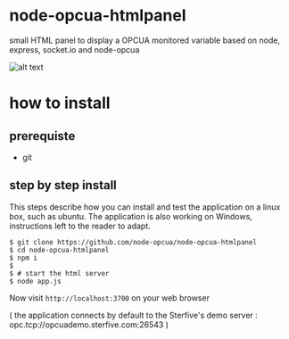 node-opcua-htmlpanel
====================

small HTML panel to display a OPCUA monitored variable based on node, express, socket.io  and node-opcua


![alt text](
https://raw.githubusercontent.com/node-opcua/node-opcua-htmlpanel/master/doc/image.png "...")


# how to install

## prerequiste 

*  git

## step by step install 

This steps describe how you can install and test the application  on a linux box, such as ubuntu.
The application is also working on Windows, instructions left to the reader to adapt.


    $ git clone https://github.com/node-opcua/node-opcua-htmlpanel
    $ cd node-opcua-htmlpanel
    $ npm i
    $
    $ # start the html server
    $ node app.js
    
Now visit  `http://localhost:3700` on your web browser
    
( the application connects by default to the Sterfive's demo server : opc.tcp://opcuademo.sterfive.com:26543 )
        
    
